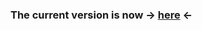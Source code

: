<h3><b>The current version is now -> <a href="https://github.com/chebupelka8/PyPad-v2">here</a> <-</b></h3>
